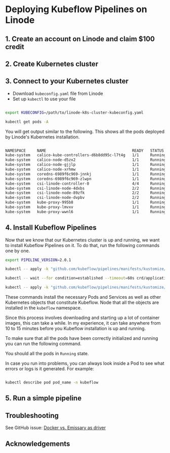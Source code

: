 # Deploying Kubeflow Pipelines on Linode

## 1. Create an account on Linode and claim $100 credit

## 2. Create Kubernetes cluster

## 3. Connect to your Kubernetes cluster

- Download `kubeconfig.yaml` file from Linode
- Set up `kubectl` to use your file
```bash

export KUBECONFIG=/path/to/linode-k8s-cluster-kubeconfig.yaml

kubectl get pods -A

```

You will get output similar to the following. This shows all the pods deployed by Linode's Kubernetes installation.

```bash

NAMESPACE     NAME                                      READY   STATUS    RESTARTS   AGE
kube-system   calico-kube-controllers-d6b8dd95c-l7t4g   1/1     Running   0          179m
kube-system   calico-node-d5zx2                         1/1     Running   0          178m
kube-system   calico-node-gjjlp                         1/1     Running   0          177m
kube-system   calico-node-xrhmw                         1/1     Running   0          178m
kube-system   coredns-6989f6c969-jnnkj                  1/1     Running   0          179m
kube-system   coredns-6989f6c969-zlwpn                  1/1     Running   0          179m
kube-system   csi-linode-controller-0                   4/4     Running   0          179m
kube-system   csi-linode-node-4dxbs                     2/2     Running   0          178m
kube-system   csi-linode-node-89zfk                     2/2     Running   0          178m
kube-system   csi-linode-node-dvpbv                     2/2     Running   0          177m
kube-system   kube-proxy-995b8                          1/1     Running   0          177m
kube-system   kube-proxy-lmvxv                          1/1     Running   0          178m
kube-system   kube-proxy-wwnl6                          1/1     Running   0          178m
```

## 4. Install Kubeflow Pipelines


Now that we know that our Kubernetes cluster is up and running, we want to install Kubeflow Pipelines on it. To do that, run the following commands one by one.

```bash
export PIPELINE_VERSION=2.0.1

kubectl -- apply -k "github.com/kubeflow/pipelines/manifests/kustomize/cluster-scoped-resources?ref=$PIPELINE_VERSION"

kubectl -- wait --for condition=established --timeout=60s crd/applications.app.k8s.io

kubectl -- apply -k "github.com/kubeflow/pipelines/manifests/kustomize/env/platform-agnostic-pns?ref=$PIPELINE_VERSION"
```

These commands install the necessary Pods and Services as well as other Kubernetes objects that constitute Kubeflow. Node that all the objects are installed in the `kubeflow` namespace.

Since this process involves downloading and starting up a lot of container images, this can take a while. In my experience, it can take anywhere from 10 to 15 minutes before you Kubeflow installation is up and running. 

To make sure that all the pods have been correctly initialized and running you can run the following command.


You should all the pods in `Running` state.


In case you run into problems, you can always look inside a Pod to see what errors or logs is it generated. For example:

```bash

kubectl describe pod pod_name -n kubeflow
```

## 5. Run a simple pipeline


## Troubleshooting

See GitHub issue: [Docker vs. Emissary as driver](https://github.com/kubeflow/pipelines/issues/9119)


## Acknowledgements

